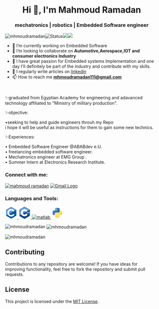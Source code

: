 <!---
mhmoudramadan/mhmoudramadan is a ✨ special ✨ repository because its `README.md` (this file) appears on your GitHub profile.
You can click the Preview link to take a look at your changes.
--->

<h1 align="center">Hi 👋, I'm Mahmoud Ramadan</h1>
<h3 align="center">mechatronics | robotics | Embedded Software engineer</h3>

<p align="left"> <img src="https://komarev.com/ghpvc/?username=mhmoudramadan&label=Profile%20views&color=0e75b6&style=flat" alt="mhmoudramadan" /><img src="https://img.shields.io/badge/status-active-success.svg" alt="Status"><img src=https://img.shields.io/badge/license-MIT-blue.svg><img src = https://camo.githubusercontent.com/44af8fbca480e9a96fa7f45c477860985aa7ff82ed96d7a0fa533a7d3cd01fda/68747470733a2f2f696d672e736869656c64732e696f2f6769746875622f6973737565732d70722f6b796c656c6f626f2f5468652d446f63756d656e746174696f6e2d436f6d70656e6469756d2e737667></p>

- 🔭 I’m currently working on Embedded Software
- 👯 I’m looking to collaborate on **Automotive,Aerospace,IOT and consumer electronics Industry**
- 🔭 I have great passion for Embedded systems Implementation and one day I'll definitely be part of the
  industry and contribute with my skills.
- 📝 I regularly write articles on [linkedin](https://www.linkedin.com/in/mahmoudramdan)
- 📫 How to reach me **mhmoudramadan111@gmail.com**

<br/>
<p>✨graduated from Egyptian Academy for engineering and adavanced technology affiliated to "Ministry of military production".<br/> </p>
<p align="left">✨objective: <br/></p>
<p>
 	•seeking to help and guide engineers throuh my Repo <br/>
  i hope it will be useful as instructions for them to gain some new technics. <br/></p>
<p align="left">✨Experiences:<br/></p>
 <p>
 • Embedded Software Engineer  @ABABdev e.U.<br/> 
 • freelancing embedded software engineer.<br/> 
 • Mechatronics engineer at EMG Group .<br/>
 • Summer Intern at Electronics Research Institute.<br/></p>
<h3 align="left">Connect with me:</h3>
<p align="left">
<a href="https://www.linkedin.com/in/mahmoudramdan/" target="blank"><img align="center" src="https://raw.githubusercontent.com/rahuldkjain/github-profile-readme-generator/master/src/images/icons/Social/linked-in-alt.svg" alt="mahmoud ramadan" height="30" width="40" /></a>
<a href="mhmoudramadan111@gmail.com" target="blank"><img align="center" src="https://upload.wikimedia.org/wikipedia/commons/7/7e/Gmail_icon_%282020%29.svg" alt="Gmail Logo" height="30" width="40"/></a>

</p>

<h3 align="left">Languages and Tools:</h3>
<p align="left"> <a href="https://www.cprogramming.com/" target="_blank" rel="noreferrer"> <img src="https://raw.githubusercontent.com/devicons/devicon/master/icons/c/c-original.svg" alt="c" width="40" height="40"/> </a> <a href="https://www.w3schools.com/cpp/" target="_blank" rel="noreferrer"> <img src="https://raw.githubusercontent.com/devicons/devicon/master/icons/cplusplus/cplusplus-original.svg" alt="cplusplus" width="40" height="40"/> </a> <a href="https://www.mathworks.com/" target="_blank" rel="noreferrer"> <img src="https://upload.wikimedia.org/wikipedia/commons/2/21/Matlab_Logo.png" alt="matlab" width="40" height="40"/> </a> <a href="https://www.python.org" target="_blank" rel="noreferrer"> <img src="https://raw.githubusercontent.com/devicons/devicon/master/icons/python/python-original.svg" alt="python" width="40" height="40"/> </a> </p>

<p><img align="left" src="https://github-readme-stats.vercel.app/api/top-langs?username=mhmoudramadan&show_icons=true&locale=en&layout=compact" alt="mhmoudramadan" /></p>

<p> <img align="center" src="https://github-readme-stats.vercel.app/api?username=mhmoudramadan&show_icons=true&locale=en" alt="mhmoudramadan" /></p>

<p><img align="center" src="https://github-readme-streak-stats.herokuapp.com/?user=mhmoudramadan&" alt="mhmoudramadan" /></p>

## Contributing

Contributions to any repository are welcome! If you have ideas for improving functionality, feel free to fork the repository and submit pull requests.

## License

This project is licensed under the [MIT License](LICENSE).
